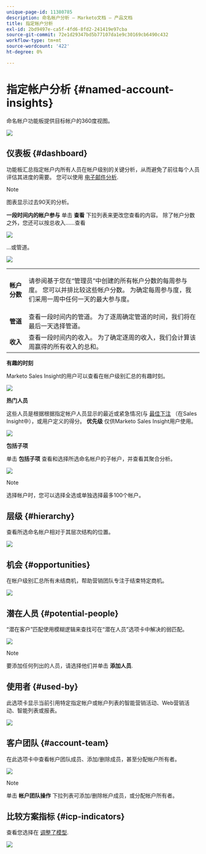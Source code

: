 ```yaml
---
unique-page-id: 11380785
description: 命名帐户分析 — Marketo文档 — 产品文档
title: 指定帐户分析
exl-id: 2bd9497e-ca5f-4fd6-8fd2-241419e97cba
source-git-commit: 72e1d29347bd5b77107da1e9c30169cb6490c432
workflow-type: tm+mt
source-wordcount: '422'
ht-degree: 0%

---
```


# 指定帐户分析 {#named-account-insights}

命名帐户功能板提供目标帐户的360度视图。

![](assets/one-1.png)

## 仪表板 {#dashboard}

功能板汇总指定帐户内所有人员在帐户级别的关键分析，从而避免了前往每个人员评估其进度的需要。 您可以使用 [电子邮件分析](/help/marketo/product-docs/reporting/email-insights/filtering-in-email-insights.md#account-based-marketing).

>[!NOTE]
>
>图表显示过去90天的分析。

**一段时间内的帐户参与** 单击 **查看** 下拉列表来更改您查看的内容。 除了帐户分数之外，您还可以按总收入……查看

![](assets/two-new.png)

...或管道。

![](assets/three-new.png)

<table> 
 <tbody> 
  <tr> 
   <td><strong>帐户分数</strong></td> 
   <td><p>请参阅基于您在“管理员”中创建的所有帐户分数的每周参与度。 您可以并排比较这些帐户分数。 为确定每周参与度，我们采用一周中任何一天的最大参与度。</p></td> 
  </tr> 
  <tr> 
   <td><strong>管道</strong></td> 
   <td>查看一段时间内的管道。 为了逐周确定管道的时间，我们将在最后一天选择管道。</td> 
  </tr> 
  <tr> 
   <td><strong>收入</strong></td> 
   <td>查看一段时间内的收入。 为了确定逐周的收入，我们会计算该周赢得的所有收入的总和。</td> 
  </tr> 
 </tbody> 
</table>

**有趣的时刻**

Marketo Sales Insight的用户可以查看在帐户级别汇总的有趣时刻。

![](assets/int-mom.png)

**热门人员**

这些人员是根据根据指定帐户人员显示的最近或紧急情况(与 [最佳下注](/help/marketo/product-docs/marketo-sales-insight/msi-for-salesforce/features/stars-and-flames/priority-urgency-relative-score-and-best-bets.md) （在Sales Insight中），或用户定义的得分。 **优先级** 仅供Marketo Sales Insight用户使用。

![](assets/top-ten.png)

**包括子项**

单击 **包括子项** 查看和选择所选命名帐户的子帐户，并查看其聚合分析。

![](assets/abm.png)

>[!NOTE]
>
>选择帐户时，您可以选择全选或单独选择最多100个帐户。

## 层级 {#hierarchy}

查看所选命名帐户相对于其层次结构的位置。

![](assets/hierarchy.png)

## 机会 {#opportunities}

在帐户级别汇总所有未结商机，帮助营销团队专注于结束特定商机。

![](assets/four-1.png)

## 潜在人员 {#potential-people}

“潜在客户”匹配使用模糊逻辑来查找可在“潜在人员”选项卡中解决的弱匹配。

![](assets/five-1.png)

>[!NOTE]
>
>要添加任何列出的人员，请选择他们并单击 **添加人员**.

## 使用者 {#used-by}

此选项卡显示当前引用特定指定帐户或帐户列表的智能营销活动、Web营销活动、智能列表或报表。

![](assets/six-1.png)

## 客户团队 {#account-team}

在此选项卡中查看帐户团队成员、添加/删除成员，甚至分配帐户所有者。

![](assets/seven-1.png)

>[!NOTE]
>
>单击 **帐户团队操作** 下拉列表可添加/删除帐户成员，或分配帐户所有者。

## 比较方案指标 {#icp-indicators}

查看您选择在 [调整了模型](/help/marketo/product-docs/target-account-management/account-profiling/account-profiling-ranking-and-tuning.md#model-tuning).

![](assets/eight.png)
